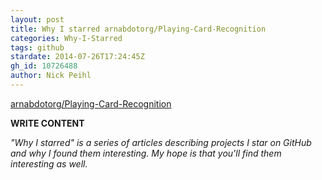 ```yaml
---
layout: post
title: Why I starred arnabdotorg/Playing-Card-Recognition
categories: Why-I-Starred
tags: github
stardate: 2014-07-26T17:24:45Z
gh_id: 10726488
author: Nick Peihl
---
```


[arnabdotorg/Playing-Card-Recognition](star.repo.html_url)

**WRITE CONTENT**

*"Why I starred" is a series of articles describing projects I star on GitHub and why I found them interesting. My hope is that you'll find them interesting as well.*

